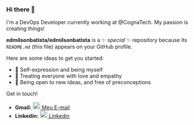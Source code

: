 ### Hi there 👋

I'm a DevOps Developer currently working at @CognaTech. My passion is creating things!


**edmilsonbatista/edmilsonbatista** is a ✨ _special_ ✨ repository because its `README.md` (this file) appears on your GitHub profile.

Here are some ideas to get you started:

- 🌟 Self-expression and being myself
- 💖 Treating everyone with love and empathy
- 📖 Being open to new ideas, and free of preconceptions

Get in touch!

- **Gmail:** [<img src="[https://img.icons8.com/fluent/48/000000/gmail.png](https://github.com/edmilsonbatista/edmilsonbatista/assets/15211043/6b4de29f-0b97-4824-b330-043735a701da)" width="20"/> Meu E-mail](mailto:edmilson.udi@gmail.com)
- **Linkedin:** [<img src="[[https://img.icons8.com/fluent/48/000000/gmail.png](https://github.com/edmilsonbatista/edmilsonbatista/assets/15211043/6b4de29f-0b97-4824-b330-043735a701da)](https://github.com/edmilsonbatista/edmilsonbatista/assets/15211043/2f6d64e4-d280-488d-9d9f-8ca9b3593e82)" width="20"/> Linkedin](https://www.linkedin.com/in/edmilson-batista/)
